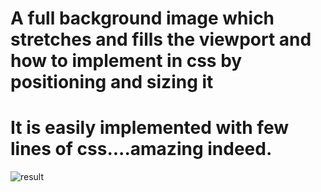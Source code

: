 # A full background image which stretches and fills the viewport and how to implement in css by positioning and sizing it
# It is easily implemented with few lines of css....amazing indeed.

![result](https://cloud.githubusercontent.com/assets/3928442/5872621/65ea8d60-a2a2-11e4-8bca-f678396d0e95.png)

